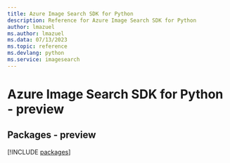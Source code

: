 ```yaml
---
title: Azure Image Search SDK for Python
description: Reference for Azure Image Search SDK for Python
author: lmazuel
ms.author: lmazuel
ms.data: 07/13/2023
ms.topic: reference
ms.devlang: python
ms.service: imagesearch
---
```

# Azure Image Search SDK for Python - preview
## Packages - preview
[!INCLUDE [packages](image-search-index.md)]